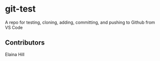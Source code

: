 # git-test
A repo for testing, cloning, adding, committing, and pushing to Github from VS Code

## Contributors
Elaina Hill

